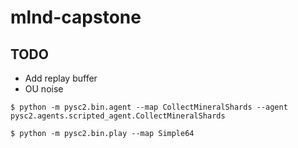 # mlnd-capstone

## TODO

- Add replay buffer
- OU noise

```shell
$ python -m pysc2.bin.agent --map CollectMineralShards --agent pysc2.agents.scripted_agent.CollectMineralShards
```

```shell
$ python -m pysc2.bin.play --map Simple64
```
